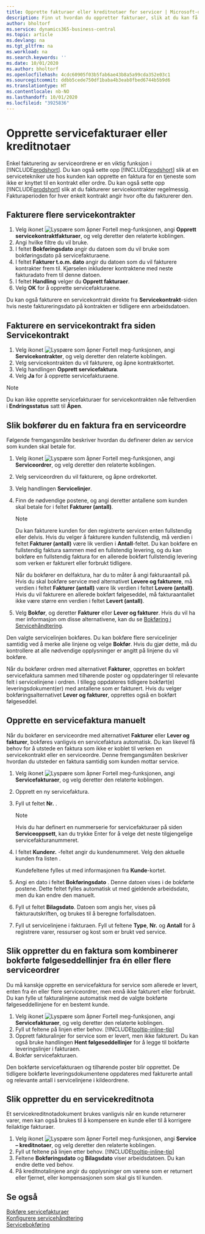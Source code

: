 ```yaml
---
title: Opprette fakturaer eller kreditnotaer for servicer | Microsoft-dokumentasjon
description: Finn ut hvordan du oppretter fakturaer, slik at du kan få betalt for servicen.
author: bholtorf
ms.service: dynamics365-business-central
ms.topic: article
ms.devlang: na
ms.tgt_pltfrm: na
ms.workload: na
ms.search.keywords: ''
ms.date: 10/01/2020
ms.author: bholtorf
ms.openlocfilehash: 4cdc60905f03b5fab6ae43b8a5a99cda352e03c1
ms.sourcegitcommit: ddbb5cede750df1baba4b3eab8fbed6744b5b9d6
ms.translationtype: HT
ms.contentlocale: nb-NO
ms.lasthandoff: 10/01/2020
ms.locfileid: "3925836"
---
```

# <a name="create-service-invoices-or-credit-memos"></a>Opprette servicefakturaer eller kreditnotaer
Enkel fakturering av serviceordrene er en viktig funksjon i [!INCLUDE[prodshort](includes/prodshort.md)]. Du kan også sette opp [!INCLUDE[prodshort](includes/prodshort.md)] slik at en servicetekniker ute hos kunden kan opprette en faktura for en tjeneste som ikke er knyttet til en kontrakt eller ordre. Du kan også sette opp [!INCLUDE[prodshort](includes/prodshort.md)] slik at du fakturerer servicekontrakter regelmessig. Fakturaperioden for hver enkelt kontrakt angir hvor ofte du fakturerer den.

## <a name="to-invoice-several-service-contracts"></a>Fakturere flere servicekontrakter

1. Velg ikonet ![Lyspære som åpner Fortell meg-funksjonen](media/ui-search/search_small.png "Fortell hva du vil gjøre"), angi **Opprett servicekontraktfakturaer**, og velg deretter den relaterte koblingen.  
2. Angi hvilke filtre du vil bruke.  
3. I feltet **Bokføringsdato** angir du datoen som du vil bruke som bokføringsdato på servicefakturaene.  
4. I feltet **Fakturer t.o.m. dato** angir du datoen som du vil fakturere kontrakter frem til. Kjørselen inkluderer kontraktene med neste fakturadato frem til denne datoen.  
5. I feltet **Handling** velger du **Opprett fakturaer**.  
6. Velg **OK** for å opprette servicefakturaene.  
  
Du kan også fakturere en servicekontrakt direkte fra **Servicekontrakt**-siden hvis neste faktureringsdato på kontrakten er tidligere enn arbeidsdatoen.

## <a name="to-invoice-a-service-contract-from-the-service-contract-page"></a>Fakturere en servicekontrakt fra siden Servicekontrakt   
1. Velg ikonet ![Lyspære som åpner Fortell meg-funksjonen](media/ui-search/search_small.png "Fortell hva du vil gjøre"), angi **Servicekontrakter**, og velg deretter den relaterte koblingen.  
2. Velg servicekontrakten du vil fakturere, og åpne kontraktkortet.  
3. Velg handlingen **Opprett servicefaktura**. 
4. Velg **Ja** for å opprette servicefakturaene.  
  
  > [!NOTE]  
  > Du kan ikke opprette servicefakturaer for servicekontrakten nåe feltverdien i **Endringsstatus** satt til **Åpen**.  

## <a name="to-post-an-invoice-from-a-service-order"></a>Slik bokfører du en faktura fra en serviceordre  
Følgende fremgangsmåte beskriver hvordan du definerer delen av service som kunden skal betale for.  

1. Velg ikonet ![Lyspære som åpner Fortell meg-funksjonen](media/ui-search/search_small.png "Fortell hva du vil gjøre"), angi **Serviceordrer**, og velg deretter den relaterte koblingen.  
2. Velg serviceordren du vil fakturere, og åpne ordrekortet.  
3. Velg handlingen **Servicelinjer**.  
4. Finn de nødvendige postene, og angi deretter antallene som kunden skal betale for i feltet **Fakturer (antall)**.  
  
   > [!NOTE]  
   > Du kan fakturere kunden for den registrerte servicen enten fullstendig eller delvis. Hvis du velger å fakturere kunden fullstendig, må verdien i feltet **Fakturer (antall)** være lik verdien i **Antall**-feltet. Du kan bokføre en fullstendig faktura sammen med en fullstendig levering, og du kan bokføre en fullstendig faktura for en allerede bokført fullstendig levering som verken er fakturert eller forbrukt tidligere.  
   >  
   > Når du bokfører en delfaktura, har du to måter å angi fakturaantall på. Hvis du skal bokføre service med alternativet **Levere og fakturere**, må verdien i feltet **Fakturer (antall)** være lik verdien i feltet **Levere (antall)**. Hvis du vil fakturere en allerede bokført følgeseddel, må fakturaantallet ikke være større enn verdien i feltet **Levert (antall)**.  
  
5. Velg **Bokfør**, og deretter **Fakturer** eller **Lever og fakturer**. Hvis du vil ha mer informasjon om disse alternativene, kan du se [Bokføring i Servicehåndtering](service-service-posting.md).  
  
 Den valgte servicelinjen bokføres. Du kan bokføre flere servicelinjer samtidig ved å merke alle linjene og velge **Bokfør**. Hvis du gjør dette, må du kontrollere at alle nødvendige opplysninger er angitt på linjene du vil bokføre.  
  
 Når du bokfører ordren med alternativet **Fakturer**, opprettes en bokført servicefaktura sammen med tilhørende poster og oppdateringer til relevante felt i servicelinjene i ordren. I tillegg oppdateres tidligere bokført(e) leveringsdokument(er) med antallene som er fakturert. Hvis du velger bokføringsalternativet **Lever og fakturer**, opprettes også en bokført følgeseddel.

## <a name="to-create-a-service-invoice-manually"></a>Opprette en servicefaktura manuelt  
Når du bokfører en serviceordre med alternativet **Fakturer** eller **Lever og fakturer**, bokføres vanligvis en servicefaktura automatisk. Du kan likevel få behov for å utstede en faktura som ikke er koblet til verken en servicekontrakt eller en serviceordre. Denne fremgangsmåten beskriver hvordan du utsteder en faktura samtidig som kunden mottar service.  

1. Velg ikonet ![Lyspære som åpner Fortell meg-funksjonen](media/ui-search/search_small.png "Fortell hva du vil gjøre"), angi **Servicefakturaer**, og velg deretter den relaterte koblingen.  
2. Opprett en ny servicefaktura.  
3. Fyll ut feltet **Nr.** .  
  
    > [!NOTE]  
    >  Hvis du har definert en nummerserie for servicefakturaer på siden **Serviceoppsett**, kan du trykke Enter for å velge det neste tilgjengelige servicefakturanummeret.  
  
4. I feltet **Kundenr.** -feltet angir du kundenummeret. Velg den aktuelle kunden fra listen .  
  
    Kundefeltene fylles ut med informasjonen fra **Kunde**-kortet.  
  
5. Angi en dato i feltet **Bokføringsdato** . Denne datoen vises i de bokførte postene. Dette feltet fylles automatisk ut med gjeldende arbeidsdato, men du kan endre den manuelt.  
6. Fyll ut feltet **Bilagsdato**. Datoen som angis her, vises på fakturautskriften, og brukes til å beregne forfallsdatoen.  
7. Fyll ut servicelinjene i fakturaen. Fyll ut feltene **Type**, **Nr.** og **Antall** for å registrere varer, ressurser og kost som er brukt ved service. 

## <a name="to-create-an-invoice-that-combines-posted-shipment-lines-from-one-or-more-service-orders"></a>Slik oppretter du en faktura som kombinerer bokførte følgeseddellinjer fra én eller flere serviceordrer 
Du må kanskje opprette en servicefaktura for service som allerede er levert, enten fra én eller flere serviceordrer, men ennå ikke fakturert eller forbrukt. Du kan fylle ut fakturalinjene automatisk med de valgte bokførte følgeseddellinjene for en bestemt kunde.  

1. Velg ikonet ![Lyspære som åpner Fortell meg-funksjonen](media/ui-search/search_small.png "Fortell hva du vil gjøre"), angi **Servicefakturaer**, og velg deretter den relaterte koblingen.  
2. Fyll ut feltene på linjen etter behov. [!INCLUDE[tooltip-inline-tip](includes/tooltip-inline-tip_md.md)] 
3. Opprett fakturalinjer for service som er levert, men ikke fakturert. Du kan også bruke handlingen **Hent følgeseddellinjer** for å legge til bokførte leveringslinjer i fakturaen.  
4. Bokfør servicefakturaen.  
  
 Den bokførte servicefakturaen og tilhørende poster blir opprettet. De tidligere bokførte leveringsdokumentene oppdateres med fakturerte antall og relevante antall i servicelinjene i kildeordrene.  

## <a name="to-create-a-service-credit-memo"></a>Slik oppretter du en servicekreditnota  
Et servicekreditnotadokument brukes vanligvis når en kunde returnerer varer, men kan også brukes til å kompensere en kunde eller til å korrigere feilaktige fakturaer.  

1. Velg ikonet ![Lyspære som åpner Fortell meg-funksjonen](media/ui-search/search_small.png "Fortell hva du vil gjøre"), angi **Service – kreditnotaer**, og velg deretter den relaterte koblingen.  
2. Fyll ut feltene på linjen etter behov. [!INCLUDE[tooltip-inline-tip](includes/tooltip-inline-tip_md.md)]
3. Feltene **Bokføringsdato** og **Bilagsdato** viser arbeidsdatoen. Du kan endre dette ved behov.    
4. På kreditnotalinjene angir du opplysninger om varene som er returnert eller fjernet, eller kompensasjonen som skal gis til kunden.  

## <a name="see-also"></a>Se også
[Bokføre servicefakturaer](service-how-to-post-service-orders.md)  
[Konfigurere servicehåndtering](service-setup-service.md)  
[Servicebokføring](service-service-posting.md)  
